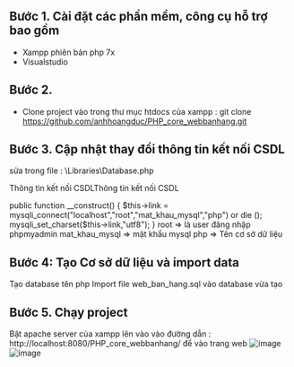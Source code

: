 ## Bước 1. Cài đặt các phần mềm, công cụ hỗ trợ bao gồm
  + Xampp phiên bản php 7x 
  + Visualstudio 
## Bước 2. 
  + Clone project vào trong thư mục htdocs của xampp : git clone https://github.com/anhhoangduc/PHP_core_webbanhang.git
## Bước 3. Cập nhật thay đổi thông tin kết nối CSDL
sửa trong file : \Libraries\Database.php

Thông tin kết nối CSDLThông tin kết nối CSDL

public function __construct()
        {
            $this->link = mysqli_connect("localhost","root","mat_khau_mysql","php") or die ();
            mysqli_set_charset($this->link,"utf8");
        }
root => là user đăng nhập phpmyadmin 
mat_khau_mysql => mật khẩu mysql
php => Tên cơ sở dữ liệu

## Bước 4: Tạo Cơ sở dữ liệu và import data 
  Tạo database tên php
  Import file web_ban_hang.sql vào database vừa tạo
## Bước 5. Chạy project
  Bật apache server của xampp lên vào vào đường dẫn : http://localhost:8080/PHP_core_webbanhang/ để vào trang web
  ![image](https://user-images.githubusercontent.com/79526506/148685788-381e050b-848a-4139-b585-19760d199d73.png)
  ![image](https://user-images.githubusercontent.com/79526506/148685814-6e312654-68a2-4fcc-a9e2-2259d1a1e61a.png)
